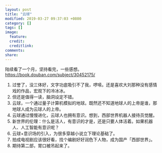 ```yaml
---
layout: post
title: "云球"
modified: 2019-03-27 09:37:03 +0800
category: []
tags: []
image:
  feature: 
  credit: 
  creditlink: 
comments: 
share: 
---
```


陆续看了一个月，坚持看完，一些感想。https://book.douban.com/subject/30452175/

1. 过誉了，没三体好，文字功底吸引不了我，啰嗦。还是喜欢大刘那种没有感情戏的作品，宏观下的冷冰冰。
1. 但还是值得一读，脑洞设定不错。
1. 云球，一个通过量子计算机模拟的地球。既然还不知道地球人的上帝是谁，那地球人成为云球人的上帝。
1. 云球通过慢慢进化，云球人也拥有意识。想到，西部世界机器人接待员觉醒。
1. 新世界的伦理：什么是活人，有意识的才是，还是只要人体活着。如果机器人、人工智能有意识呢？
1. 云球+意识场的引入，为很多穿越小说立下理论基础了。
1. 拍成电视剧应该很好看，找个编剧好好润色下人物，成为国产「西部世界」。
1. 期待第二部，胃口被吊起来了。



